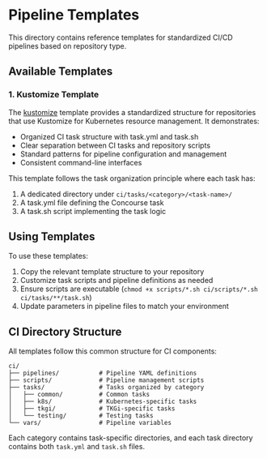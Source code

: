 # Pipeline Templates

This directory contains reference templates for standardized CI/CD pipelines based on repository type.

## Available Templates

### 1. Kustomize Template

The [kustomize](./kustomize) template provides a standardized structure for repositories that use Kustomize for Kubernetes resource management. It demonstrates:

- Organized CI task structure with task.yml and task.sh
- Clear separation between CI tasks and repository scripts
- Standard patterns for pipeline configuration and management
- Consistent command-line interfaces

This template follows the task organization principle where each task has:
1. A dedicated directory under `ci/tasks/<category>/<task-name>/`
2. A task.yml file defining the Concourse task
3. A task.sh script implementing the task logic

## Using Templates

To use these templates:

1. Copy the relevant template structure to your repository
2. Customize task scripts and pipeline definitions as needed
3. Ensure scripts are executable (`chmod +x scripts/*.sh ci/scripts/*.sh ci/tasks/**/task.sh`)
4. Update parameters in pipeline files to match your environment

## CI Directory Structure

All templates follow this common structure for CI components:

```
ci/
├── pipelines/           # Pipeline YAML definitions
├── scripts/             # Pipeline management scripts
├── tasks/               # Tasks organized by category
│   ├── common/          # Common tasks
│   ├── k8s/             # Kubernetes-specific tasks
│   ├── tkgi/            # TKGi-specific tasks
│   └── testing/         # Testing tasks
└── vars/                # Pipeline variables
```

Each category contains task-specific directories, and each task directory contains both `task.yml` and `task.sh` files.